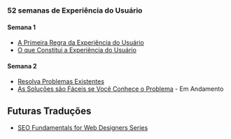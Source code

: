 ### 52 semanas de Experiência do Usuário
#### Semana 1
- [A Primeira Regra da Experiência do Usuário](https://github.com/erickpatrick/traducoes/blob/master/artigos/experiencia-do-usuario/20140512-primeira-regra-experiencia-usuario.md)
- [O que Constitui a Experiência do Usuário](https://github.com/erickpatrick/traducoes/blob/master/artigos/experiencia-do-usuario/20140523-constituicao-experiencia-usuario.md)

#### Semana 2
- [Resolva Problemas Existentes](https://github.com/erickpatrick/traducoes/blob/master/artigos/experiencia-do-usuario/20140523-resolver-problemas-existentes.md)
- [As Soluções são Fáceis se Você Conhece o Problema]() - Em Andamento

Futuras Traduções
-----------------
- [SEO Fundamentals for Web Designers Series](https://webdesign.tutsplus.com/series/seo-fundamentals-for-web-designers--webdesign-9715)

